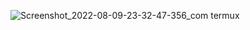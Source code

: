 ![Screenshot_2022-08-09-23-32-47-356_com termux](https://user-images.githubusercontent.com/70370681/183704485-d61f1156-1881-42ae-8068-8ccc2e0ff561.jpg)
